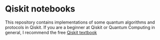 # Qiskit notebooks
This repository contains implementations of some quantum algorithms and protocols in Qiskit.
If you are a beginner at Qiskit or Quantum Computing in general, I recommend the free [Qiskit textbook](https://qiskit.org/textbook/preface.html)
